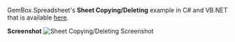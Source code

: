 GemBox.Spreadsheet's **Sheet Copying/Deleting** example in C# and VB.NET that is available [here](https://www.gemboxsoftware.com/spreadsheet/examples/excel-sheet-copy-delete/111).

**Screenshot**
![Sheet Copying/Deleting Screenshot](https://www.gemboxsoftware.com/Spreadsheet/Examples/Content/AdvancedFeatures/SheetCopying_Deleting/TemplateUse.png)